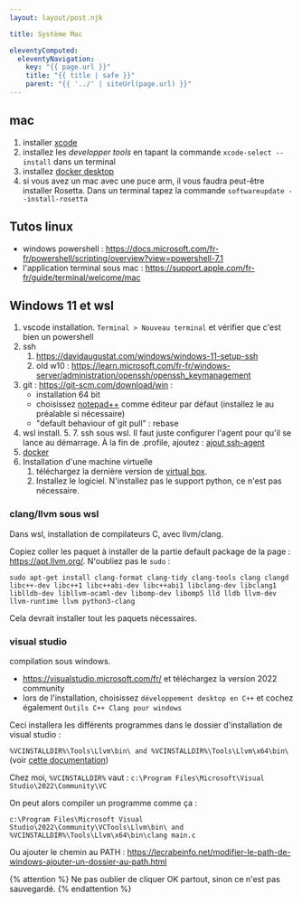 ```yaml
---
layout: layout/post.njk

title: Système Mac

eleventyComputed:
  eleventyNavigation:
    key: "{{ page.url }}"
    title: "{{ title | safe }}"
    parent: "{{ '../' | siteUrl(page.url) }}"
---
```


## mac

1. installer [xcode](https://apps.apple.com/us/app/xcode/id497799835?mt=12)
2. installez les *developper tools* en tapant la commande `xcode-select --install` dans un terminal
3. installez [docker desktop](https://www.docker.com/)
4. si vous avez un mac avec une puce arm, il vous faudra peut-être installer Rosetta. Dans un terminal tapez la commande `softwareupdate --install-rosetta`

## Tutos linux

* windows powershell : <https://docs.microsoft.com/fr-fr/powershell/scripting/overview?view=powershell-7.1>
* l'application terminal sous mac : <https://support.apple.com/fr-fr/guide/terminal/welcome/mac>


## Windows 11 et wsl


1. vscode installation. `Terminal > Nouveau terminal` et vérifier que c'est bien un powershell
2. ssh
   1. <https://davidaugustat.com/windows/windows-11-setup-ssh>
   2. old w10 : https://learn.microsoft.com/fr-fr/windows-server/administration/openssh/openssh_keymanagement
3. git : <https://git-scm.com/download/win> :
   * installation 64 bit
   * choisissez [notepad++](https://notepad-plus-plus.org/) comme éditeur par défaut (installez le au préalable si nécessaire)
   * "default behaviour of git pull" : rebase
4. wsl install.
   5. 
   7. ssh sous wsl. Il faut juste configurer l'agent pour qu'il se lance au démarrage. À la fin de .profile, ajoutez : [ajout ssh-agent](https://gist.github.com/gabetax/3756756)
5. [docker](https://learn.microsoft.com/fr-fr/windows/wsl/tutorials/wsl-containers)
6. Installation d'une machine virtuelle
   1. téléchargez la dernière version de [virtual box](https://www.virtualbox.org/).
   2. Installez le logiciel. N'installez pas le support python, ce n'est pas nécessaire.


### clang/llvm sous wsl

Dans wsl, installation de compilateurs C, avec llvm/clang.

Copiez coller les paquet à installer de la partie default package de la page : <https://apt.llvm.org/>. N'oubliez pas le `sudo` :

```
sudo apt-get install clang-format clang-tidy clang-tools clang clangd libc++-dev libc++1 libc++abi-dev libc++abi1 libclang-dev libclang1 liblldb-dev libllvm-ocaml-dev libomp-dev libomp5 lld lldb llvm-dev llvm-runtime llvm python3-clang
```

Cela devrait installer tout les paquets nécessaires.

### visual studio

compilation sous windows.

* <https://visualstudio.microsoft.com/fr/> et téléchargez la version 2022 community
* lors de l'installation, choisissez `développement desktop en C++` et cochez également `Outils C++ Clang pour windows`

Ceci installera les différents programmes dans le dossier d'installation de visual studio :

`%VCINSTALLDIR%\Tools\Llvm\bin\ and %VCINSTALLDIR%\Tools\Llvm\x64\bin\` (voir [cette documentation](https://learn.microsoft.com/en-us/cpp/build/clang-support-msbuild?view=msvc-170))

Chez moi, `%VCINSTALLDIR%` vaut : `c:\Program Files\Microsoft\Visual Studio\2022\Community\VC`

On peut alors compiler un programme comme ça :

`c:\Program Files\Microsoft Visual Studio\2022\Community\VCTools\Llvm\bin\ and %VCINSTALLDIR%\Tools\Llvm\x64\bin\clang main.c`

Ou ajouter le chemin au PATH : <https://lecrabeinfo.net/modifier-le-path-de-windows-ajouter-un-dossier-au-path.html>

{% attention %}
Ne pas oublier de cliquer OK partout, sinon ce n'est pas sauvegardé.
{% endattention %}
